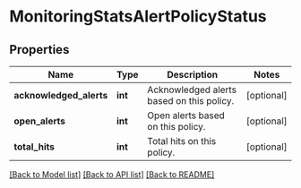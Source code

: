 # MonitoringStatsAlertPolicyStatus

## Properties
Name | Type | Description | Notes
------------ | ------------- | ------------- | -------------
**acknowledged_alerts** | **int** | Acknowledged alerts based on this policy. | [optional] 
**open_alerts** | **int** | Open alerts based on this policy. | [optional] 
**total_hits** | **int** | Total hits on this policy. | [optional] 

[[Back to Model list]](../README.md#documentation-for-models) [[Back to API list]](../README.md#documentation-for-api-endpoints) [[Back to README]](../README.md)


